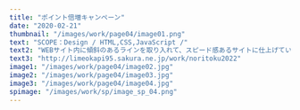 ```yaml
---
title: "ポイント倍増キャンペーン"
date: "2020-02-21"
thumbnail: "/images/work/page04/image01.png"
text: "SCOPE：Design / HTML,CSS,JavaScript /"
text2: "WEBサイト内に傾斜のあるラインを取り入れて、スピード感あるサイトに仕上げています。閲覧いただいたユーザーの方に早めの購買意識を持たせています。お得感を表現するためにフォントを大きめに調整し、ボタンのサイズも大きくしています。"
text3: "http://limeokapi95.sakura.ne.jp/work/noritoku2022"
image1: "/images/work/page04/image02.jpg"
image2: "/images/work/page04/image03.jpg"
image3: "/images/work/page04/image04.jpg"
spimage: "/images/work/sp/image_sp_04.png"
---
```

